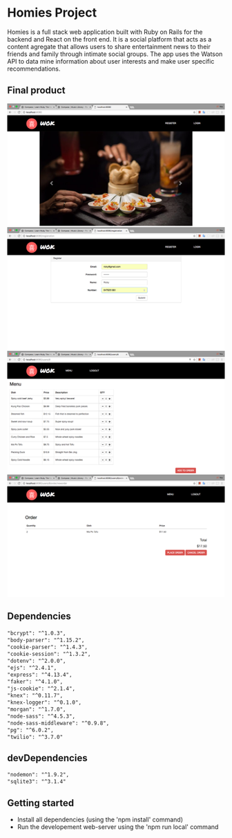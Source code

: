 # Homies Project

Homies is a full stack web application built with Ruby on Rails for the backend and React on the front end. It is a social platform that acts as a content agregate that allows users to share entertainment news to their friends and family through intimate social groups. The app uses the Watson API to data mine information about user interests and make user specific recommendations. 

## Final product

![This is the home page](https://github.com/rickysychan/mzr_foodapp/blob/master/docs/Landing_page.png)
![Registration page](https://github.com/rickysychan/mzr_foodapp/blob/master/docs/Registration.png)
![Menu page](https://github.com/rickysychan/mzr_foodapp/blob/master/docs/Menu_page.png)
![Confirmation page](https://github.com/rickysychan/mzr_foodapp/blob/master/docs/Confirmation_Page.png)

## Dependencies

    "bcrypt": "^1.0.3",
    "body-parser": "^1.15.2",
    "cookie-parser": "^1.4.3",
    "cookie-session": "^1.3.2",
    "dotenv": "^2.0.0",
    "ejs": "^2.4.1",
    "express": "^4.13.4",
    "faker": "^4.1.0",
    "js-cookie": "^2.1.4",
    "knex": "^0.11.7",
    "knex-logger": "^0.1.0",
    "morgan": "^1.7.0",
    "node-sass": "^4.5.3",
    "node-sass-middleware": "^0.9.8",
    "pg": "^6.0.2",
    "twilio": "^3.7.0"

## devDependencies

    "nodemon": "^1.9.2",
    "sqlite3": "^3.1.4"

## Getting started

- Install all dependencies (using the 'npm install' command)
- Run the developement web-server using the 'npm run local' command
